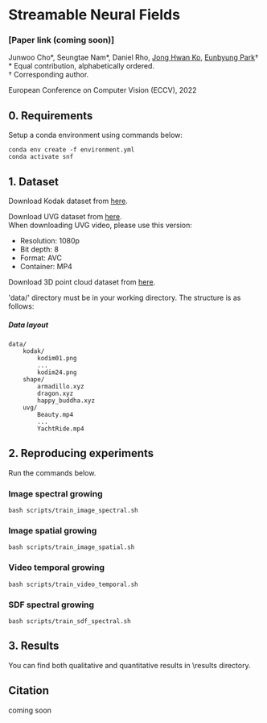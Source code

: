 # Streamable Neural Fields

### [Paper link (coming soon)]

Junwoo Cho\*, Seungtae Nam\*, Daniel Rho, [Jong Hwan Ko](http://iris.skku.edu/#hero), [Eunbyung Park](https://silverbottlep.github.io/)&dagger;<br>
\* Equal contribution, alphabetically ordered.<br>
&dagger; Corresponding author.

European Conference on Computer Vision (ECCV), 2022

## 0. Requirements
Setup a conda environment using commands below:
```
conda env create -f environment.yml
conda activate snf
```

## 1. Dataset
Download Kodak dataset from [here](http://www.cs.albany.edu/~xypan/research/snr/Kodak.html).

Download UVG dataset from [here](http://ultravideo.fi/#testsequences).<br>
When downloading UVG video, please use this version:<br>
* Resolution: 1080p<br>
* Bit depth: 8<br>
* Format: AVC<br>
* Container: MP4<br>

Download 3D point cloud dataset from [here](https://drive.google.com/drive/u/1/folders/1-K2460VPEvwk9CtIkjcMzia2OKY_l_7c).

'data/' directory must be in your working directory. The structure is as follows:

##### Data layout
```
data/
    kodak/
        kodim01.png
        ...
        kodim24.png
    shape/
        armadillo.xyz
        dragon.xyz
        happy_buddha.xyz
    uvg/
        Beauty.mp4
        ...
        YachtRide.mp4
```

## 2. Reproducing experiments

Run the commands below.

### Image spectral growing
```
bash scripts/train_image_spectral.sh
```

### Image spatial growing
```
bash scripts/train_image_spatial.sh
```

### Video temporal growing
```
bash scripts/train_video_temporal.sh
```

### SDF spectral growing
```
bash scripts/train_sdf_spectral.sh
```

## 3. Results
You can find both qualitative and quantitative results in \results directory.

## Citation
coming soon


